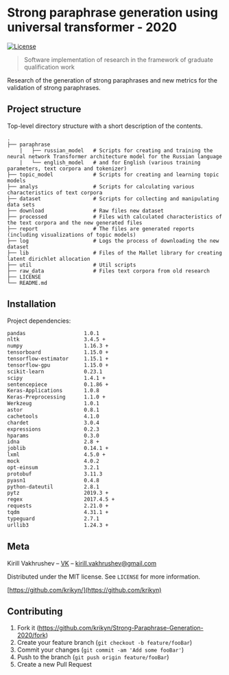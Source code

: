 # Strong paraphrase generation using universal transformer - 2020

[![License](http://img.shields.io/:license-MIT-blue.svg?style=flat-square)](LICENSE)

> Software implementation of research in the framework of graduate qualification work

Research of the generation of strong paraphrases and new metrics for the validation of strong paraphrases.

## Project structure

Top-level directory structure with a short description of the contents.

    .
    ├── paraphrase          
        |   ├── russian_model   # Scripts for creating and training the neural network Transformer architecture model for the Russian language
        |   └── english_model   # and for English (various training parameters, text corpora and tokenizer)
    ├── topic_model             # Scripts for creating and learning topic models
    ├── analys                  # Scripts for calculating various characteristics of text corpora
    ├── dataset                 # Scripts for collecting and manipulating data sets
    ├── download                # Raw files new dataset
    ├── processed               # Files with calculated characteristics of the text corpora and the new generated files
    ├── report                  # The files are generated reports (including visualizations of topic models)
    ├── log                     # Logs the process of downloading the new dataset
    ├── lib                     # Files of the Mallet library for creating latent dirichlet allocation
    ├── util                    # Util scripts
    ├── raw_data                # Files text corpora from old research
    ├── LICENSE                
    └── README.md

## Installation

Project dependencies:
```sh
pandas                   1.0.1
nltk                     3.4.5 +
numpy                    1.16.3 +
tensorboard              1.15.0 +
tensorflow-estimator     1.15.1 +
tensorflow-gpu           1.15.0 +
scikit-learn             0.23.1
scipy                    1.4.1 +
sentencepiece            0.1.86 +
Keras-Applications       1.0.8
Keras-Preprocessing      1.1.0 +
Werkzeug                 1.0.1
astor                    0.8.1
cachetools               4.1.0
chardet                  3.0.4
expressions              0.2.3
hparams                  0.3.0
idna                     2.8 +
joblib                   0.14.1 +
lxml                     4.5.0 +
mock                     4.0.2
opt-einsum               3.2.1
protobuf                 3.11.3
pyasn1                   0.4.8
python-dateutil          2.8.1
pytz                     2019.3 +
regex                    2017.4.5 +
requests                 2.21.0 +
tqdm                     4.31.1 +
typeguard                2.7.1
urllib3                  1.24.3 +
```

## Meta

Kirill Vakhrushev – [VK](https://vk.com/kirundia) – kirill.vakhrushev@gmail.com

Distributed under the MIT license. See ``LICENSE`` for more information.

[https://github.com/krikyn/](https://github.com/krikyn)

## Contributing

1. Fork it (<https://github.com/krikyn/Strong-Paraphrase-Generation-2020/fork>)
2. Create your feature branch (`git checkout -b feature/fooBar`)
3. Commit your changes (`git commit -am 'Add some fooBar'`)
4. Push to the branch (`git push origin feature/fooBar`)
5. Create a new Pull Request

